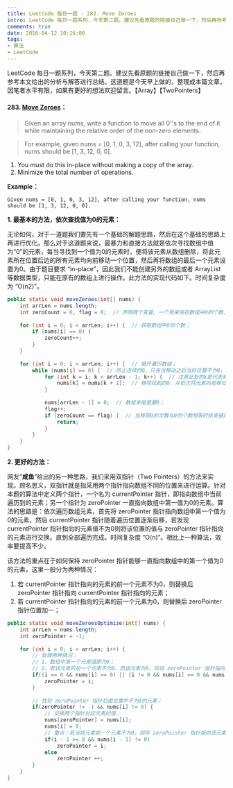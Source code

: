 ```yaml
---
title: LeetCode 每日一题 - 283. Move Zeroes
intro: LeetCode 每日一题系列，今天第二题。建议先看原题的链接自己做一下，然后再参考本文给出的分析与解答进行总结。这道题是今天早上做的，整理成本篇文章。因笔者水平有限，如果有更好的想法欢迎留言。【Array】【TwoPointers】
comments: true
date: 2016-04-12 10:16:00
tags:
- 算法
- LeetCode
---
```


LeetCode 每日一题系列，今天第二题。建议先看原题的链接自己做一下，然后再参考本文给出的分析与解答进行总结。这道题是今天早上做的，整理成本篇文章。因笔者水平有限，如果有更好的想法欢迎留言。【Array】【TwoPointers】

#### 283. [Move Zeroes](https://leetcode.com/problems/move-zeroes/)：

> Given an array nums, write a function to move all 0''s to the end of it while maintaining the relative order of the non-zero elements.

> For example, given nums = [0, 1, 0, 3, 12], after calling your function, nums should be [1, 3, 12, 0, 0].
1. You must do this in-place without making a copy of the array.
2. Minimize the total number of operations.


**Example：**

```text
Given nums = [0, 1, 0, 3, 12], after calling your function, nums should be [1, 3, 12, 0, 0].
```

**1. 最基本的方法，依次查找值为0的元素：**

无论如何，对于一道题我们要先有一个基础的解题思路，然后在这个基础的思路上再进行优化。那么对于这道题来说，最暴力和直接方法就是依次寻找数组中值为“0”的元素，每当寻找到一个值为0的元素时，便将该元素从数组删除，将此元素所在位置后边的所有元素均向前移动一个位置，然后再将数组的最后一个元素设置为0。由于题目要求 “in-place”，因此我们不能创建另外的数组或者 ArrayList 等数据类型，只能在原有的数组上进行操作。此方法的实现代码如下。时间复杂度为 “O(n2)”。

```java
public static void moveZeroes(int[] nums) {
    int arrLen = nums.length;
    int zeroCount = 0, flag = 0;  // 声明两个变量，一个用来保存数组中0的个数，一个用来标志移动的0的个数，用于控制循环；
    
    for (int i = 0; i < arrLen; i++) {  // 获取数组中0的个数；
    	if (nums[i] == 0) {
    		zeroCount++;
    	}
    }
    
    for (int i = 0; i < arrLen; i++) {  // 循环遍历数组；
    	while (nums[i] == 0) {  // 防止连续的0，只有当移动之后当前位置不为0，才向下移动；
    	    for (int k = i; k < arrLen - 1; k++) {  // 注意此处的k是代表索引位置，并不是循环次数；
    	        nums[k] = nums[k + 1];  // 移除找到的0，并依次将元素向前移动（填补移除的0的位置）；
    	    }
    		
    	    nums[arrLen - 1] = 0;  // 数组末尾值置0；
    	    flag++;  
            if (zeroCount == flag) {  // 当移除0的次数与0的个数相等时结束循环；
    		    return;
    	    }
    	}
    }
}
```


**2. 更好的方法：**

网友“**咸鱼**”给出的另一种思路，我们采用双指针（Two Pointers）的方法来实现。顾名思义，双指针就是指采用两个指针指向数组不同的位置来进行运算。针对本题的算法中定义两个指针，一个名为 currentPointer 指针，即指向数组中当前遍历到的元素；另一个指针为 zeroPointer 一直指向数组中第一值为0的元素。算法的思路是：依次遍历数组元素，首先将 zeroPointer 指针指向数组中第一个值为0的元素，然后 currentPointer 指针随着遍历位置逐渐后移，若发现 currentPointer 指针指向的元素值不为0则将该位置的值与 zeroPointer 指针指向的元素进行交换。直到全部遍历完成。时间复杂度 “O(n)”。相比上一种算法，效率要提高不少。

该方法的重点在于如何保持 zeroPointer 指针能够一直指向数组中的第一个值为0的元素，这里一般分为两种情况：

1. 若 currentPointer 指针指向的元素的前一个元素不为0，则替换后 zeroPointer 指针指向 currentPointer 指针指向的元素；
2. 若 currentPointer 指针指向的元素的前一个元素为0，则替换后 zeroPointer 指针位置加一；

```java
public static void moveZeroesOptimize(int[] nums) {
    int arrLen = nums.length;
    int zeroPointer = -1;
    
    for (int i = 0; i < arrLen; i++) {
	    // 处理两种情况：
        // 1、数组中第一个元素值即为0；
        // 2、若该元素的前一个元素不为0，而该元素为0，则将 zeroPointer 指针指向该元素；
    	if((i == 0 && nums[i] == 0) || (i != 0 && nums[i] == 0 && nums[i - 1] != 0)) {
	        zeroPointer = i;
    	}
    	
	    // 找到 zeroPointer 指针后面位置中不为0的元素；
    	if(zeroPointer != -1 && nums[i] != 0) {
            // 交换两个指针对应元素的值；
            nums[zeroPointer] = nums[i];
            nums[i] = 0;
            // 重点：若当前元素前一个元素不为0，则将 zeroPointer 指针指向该元素，否则 zeroPointer 指针后移一个位置；
            if(i - 1 >= 0 && nums[i - 1] != 0)
                zeroPointer = i;
            else
                zeroPointer ++;
    	}
    }
}
```


